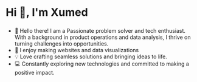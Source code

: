 <h1 align="left">Hi 👋, I'm Xumed</h1>
<h3 align="left"></h3>

- 👋 Hello there! I am a Passionate problem solver and tech enthusiast. With a background in product operations and data analysis, I thrive on turning challenges into opportunities.
-  🌱 I enjoy making websites and data visualizations
-  💡 Love crafting seamless solutions and bringing ideas to life.
-  💻 Constantly exploring new technologies and committed to making a positive impact.

<!-- -  📫  How to reach me [linkedin](https://www.linkedin.com/in/xumed001/) | xumed001@gmail.com 
    -  👨‍💻  I enjoy crafting elegant websites that seamlessly blend functionality and aesthetics
-->


<!-- <h3 align="left">Languages and Tools:</h3> -->
  
<!-- [![Top Langs](https://github-readme-stats.vercel.app/api/top-langs/?username=xumed001)](https://github.com/xumed001/github-readme-stats) 

[![My GitHub Stats](https://github-readme-stats.vercel.app/api/?username=xumed001&count_private=true&theme=tokyonight&showicons=true)]()
[![My GitHub Language Stats](https://github-readme-stats.vercel.app/api/top-langs/?username=xumed001&langs_count=5&theme=tokyonight)]()


-->
